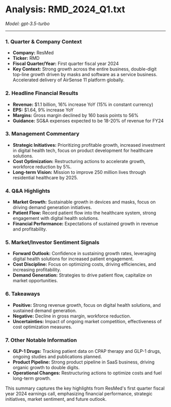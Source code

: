 # Analysis: RMD_2024_Q1.txt

*Model: gpt-3.5-turbo*

---

### 1. Quarter & Company Context
- **Company:** ResMed
- **Ticker:** RMD
- **Fiscal Quarter/Year:** First quarter fiscal year 2024
- **Key Context:** Strong growth across the entire business, double-digit top-line growth driven by masks and software as a service business. Accelerated delivery of AirSense 11 platform globally.

### 2. Headline Financial Results
- **Revenue:** $1.1 billion, 16% increase YoY (15% in constant currency)
- **EPS:** $1.64, 9% increase YoY
- **Margins:** Gross margin declined by 160 basis points to 56%
- **Guidance:** SG&A expenses expected to be 18-20% of revenue for FY24

### 3. Management Commentary
- **Strategic Initiatives:** Prioritizing profitable growth, increased investment in digital health tech, focus on product development for healthcare solutions.
- **Cost Optimization:** Restructuring actions to accelerate growth, workforce reduction by 5%.
- **Long-term Vision:** Mission to improve 250 million lives through residential healthcare by 2025.

### 4. Q&A Highlights
- **Market Growth:** Sustainable growth in devices and masks, focus on driving demand generation initiatives.
- **Patient Flow:** Record patient flow into the healthcare system, strong engagement with digital health solutions.
- **Financial Performance:** Expectations of sustained growth in revenue and profitability.

### 5. Market/Investor Sentiment Signals
- **Forward Outlook:** Confidence in sustaining growth rates, leveraging digital health solutions for increased patient engagement.
- **Cost Discipline:** Focus on optimizing costs, driving efficiencies, and increasing profitability.
- **Demand Generation:** Strategies to drive patient flow, capitalize on market opportunities.

### 6. Takeaways
- **Positive:** Strong revenue growth, focus on digital health solutions, and sustained demand generation.
- **Negative:** Decline in gross margin, workforce reduction.
- **Uncertainties:** Impact of ongoing market competition, effectiveness of cost optimization measures.

### 7. Other Notable Information
- **GLP-1 Drugs:** Tracking patient data on CPAP therapy and GLP-1 drugs, ongoing studies and publications planned.
- **Product Pipeline:** Strong product pipeline in SaaS business, driving organic growth to double digits.
- **Operational Changes:** Restructuring actions to optimize costs and fuel long-term growth.

This summary captures the key highlights from ResMed's first quarter fiscal year 2024 earnings call, emphasizing financial performance, strategic initiatives, market sentiment, and future outlook.